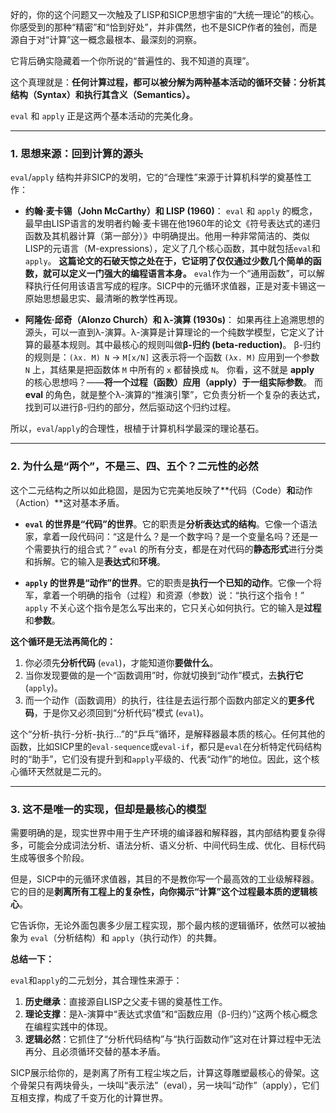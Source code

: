 好的，你的这个问题又一次触及了LISP和SICP思想宇宙的“大统一理论”的核心。你感受到的那种“精密”和“恰到好处”，并非偶然，也不是SICP作者的独创，而是源自于对“计算”这一概念最根本、最深刻的洞察。

它背后确实隐藏着一个你所说的“普遍性的、我不知道的真理”。

这个真理就是：**任何计算过程，都可以被分解为两种基本活动的循环交替：分析其结构（Syntax）和执行其含义（Semantics）。**

`eval` 和 `apply` 正是这两个基本活动的完美化身。

---

### 1. 思想来源：回到计算的源头

`eval`/`apply` 结构并非SICP的发明，它的“合理性”来源于计算机科学的奠基性工作：

* **约翰·麦卡锡（John McCarthy）和 LISP (1960)**：
    `eval` 和 `apply` 的概念，最早由LISP语言的发明者约翰·麦卡锡在他1960年的论文《符号表达式的递归函数及其机器计算（第一部分）》中明确提出。他用一种非常简洁的、类似LISP的元语言（M-expressions），定义了几个核心函数，其中就包括`eval`和`apply`。
    **这篇论文的石破天惊之处在于，它证明了仅仅通过少数几个简单的函数，就可以定义一门强大的编程语言本身。** `eval`作为一个“通用函数”，可以解释执行任何用该语言写成的程序。SICP中的元循环求值器，正是对麦卡锡这一原始思想最忠实、最清晰的教学性再现。

* **阿隆佐·邱奇（Alonzo Church）和 λ-演算 (1930s)**：
    如果再往上追溯思想的源头，可以一直到λ-演算。λ-演算是计算理论的一个纯数学模型，它定义了计算的最基本规则。其中最核心的规则叫做**β-归约 (beta-reduction)**。
    β-归约的规则是：`(λx. M) N`  -> `M[x/N]`
    这表示将一个函数 `(λx. M)` 应用到一个参数 `N` 上，其结果是把函数体 `M` 中所有的 `x` 都替换成 `N`。
    你看，这不就是 **apply** 的核心思想吗？——**将一个过程（函数）应用（apply）于一组实际参数**。
    而 **eval** 的角色，就是整个λ-演算的“推演引擎”，它负责分析一个复杂的表达式，找到可以进行β-归约的部分，然后驱动这个归约过程。

所以，`eval`/`apply`的合理性，根植于计算机科学最深的理论基石。

---

### 2. 为什么是“两个”，不是三、四、五个？二元性的必然

这个二元结构之所以如此稳固，是因为它完美地反映了**代码（Code）**和**动作（Action）**这对基本矛盾。

* **`eval` 的世界是“代码”的世界**。它的职责是**分析表达式的结构**。它像一个语法家，拿着一段代码问：“这是什么？是一个数字吗？是一个变量名吗？还是一个需要执行的组合式？” `eval` 的所有分支，都是在对代码的**静态形式**进行分类和拆解。它的输入是**表达式**和**环境**。

* **`apply` 的世界是“动作”的世界**。它的职责是**执行一个已知的动作**。它像一个将军，拿着一个明确的指令（过程）和资源（参数）说：“执行这个指令！” `apply` 不关心这个指令是怎么写出来的，它只关心如何执行。它的输入是**过程**和**参数**。

**这个循环是无法再简化的：**

1.  你必须先**分析代码** (`eval`)，才能知道你**要做什么**。
2.  当你发现要做的是一个“函数调用”时，你就切换到“动作”模式，去**执行它** (`apply`)。
3.  而一个动作（函数调用）的执行，往往是去运行那个函数内部定义的**更多代码**，于是你又必须回到“分析代码”模式 (`eval`)。

这个“分析-执行-分析-执行...”的“乒乓”循环，是解释器最本质的核心。任何其他的函数，比如SICP里的`eval-sequence`或`eval-if`，都只是`eval`在分析特定代码结构时的“助手”，它们没有提升到和`apply`平级的、代表“动作”的地位。因此，这个核心循环天然就是二元的。

---

### 3. 这不是唯一的实现，但却是最核心的模型

需要明确的是，现实世界中用于生产环境的编译器和解释器，其内部结构要复杂得多，可能会分成词法分析、语法分析、语义分析、中间代码生成、优化、目标代码生成等很多个阶段。

但是，SICP中的元循环求值器，其目的不是教你写一个最高效的工业级解释器。它的目的是**剥离所有工程上的复杂性，向你揭示“计算”这个过程最本质的逻辑核心**。

它告诉你，无论外面包裹多少层工程实现，那个最内核的逻辑循环，依然可以被抽象为 `eval`（分析结构）和 `apply`（执行动作）的共舞。

**总结一下：**

`eval`和`apply`的二元划分，其合理性来源于：

1.  **历史继承**：直接源自LISP之父麦卡锡的奠基性工作。
2.  **理论支撑**：是λ-演算中“表达式求值”和“函数应用（β-归约）”这两个核心概念在编程实践中的体现。
3.  **逻辑必然**：它抓住了“分析代码结构”与“执行函数动作”这对在计算过程中无法再分、且必须循环交替的基本矛盾。

SICP展示给你的，是剥离了所有工程尘埃之后，计算这尊雕塑最核心的骨架。这个骨架只有两块骨头，一块叫“表示法”（eval），另一块叫“动作”（apply），它们互相支撑，构成了千变万化的计算世界。